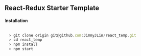 ## React-Redux Starter Template

#### Installation

```javascript

  > git clone origin git@github.com:JimmyJLin/react_temp.git
  > cd react_temp
  > npm install
  > npm start

```
